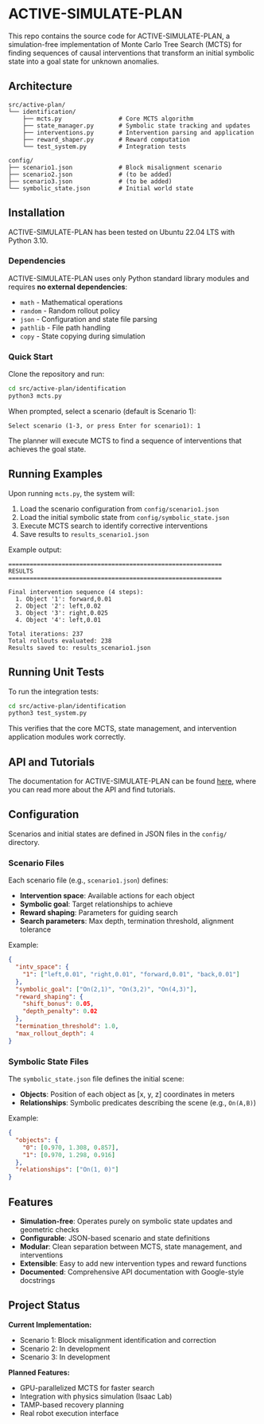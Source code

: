 # ACTIVE-SIMULATE-PLAN

This repo contains the source code for ACTIVE-SIMULATE-PLAN, a simulation-free implementation of Monte Carlo Tree Search (MCTS) for finding sequences of causal interventions that transform an initial symbolic state into a goal state for unknown anomalies.

## Architecture

```
src/active-plan/
└── identification/
    ├── mcts.py                # Core MCTS algorithm
    ├── state_manager.py       # Symbolic state tracking and updates
    ├── interventions.py       # Intervention parsing and application
    ├── reward_shaper.py       # Reward computation
    └── test_system.py         # Integration tests

config/
├── scenario1.json             # Block misalignment scenario
├── scenario2.json             # (to be added)
├── scenario3.json             # (to be added)
└── symbolic_state.json        # Initial world state
```

## Installation

ACTIVE-SIMULATE-PLAN has been tested on Ubuntu 22.04 LTS with Python 3.10.

### Dependencies

ACTIVE-SIMULATE-PLAN uses only Python standard library modules and requires **no external dependencies**:

* `math` - Mathematical operations
* `random` - Random rollout policy
* `json` - Configuration and state file parsing
* `pathlib` - File path handling
* `copy` - State copying during simulation

### Quick Start

Clone the repository and run:

```bash
cd src/active-plan/identification
python3 mcts.py
```

When prompted, select a scenario (default is Scenario 1):

```text
Select scenario (1-3, or press Enter for scenario1): 1
```

The planner will execute MCTS to find a sequence of interventions that achieves the goal state.

## Running Examples

Upon running `mcts.py`, the system will:

1. Load the scenario configuration from `config/scenario1.json`
2. Load the initial symbolic state from `config/symbolic_state.json`
3. Execute MCTS search to identify corrective interventions
4. Save results to `results_scenario1.json`

Example output:

```text
============================================================
RESULTS
============================================================

Final intervention sequence (4 steps):
  1. Object '1': forward,0.01
  2. Object '2': left,0.02
  3. Object '3': right,0.025
  4. Object '4': left,0.01

Total iterations: 237
Total rollouts evaluated: 238
Results saved to: results_scenario1.json
```

## Running Unit Tests

To run the integration tests:

```bash
cd src/active-plan/identification
python3 test_system.py
```

This verifies that the core MCTS, state management, and intervention application modules work correctly.

## API and Tutorials

The documentation for ACTIVE-SIMULATE-PLAN can be found [here](https://convince-project.github.io/active-simulate-plan), where you can read more about the API and find tutorials.


## Configuration

Scenarios and initial states are defined in JSON files in the `config/` directory.

### Scenario Files

Each scenario file (e.g., `scenario1.json`) defines:

* **Intervention space**: Available actions for each object
* **Symbolic goal**: Target relationships to achieve
* **Reward shaping**: Parameters for guiding search
* **Search parameters**: Max depth, termination threshold, alignment tolerance

Example:

```json
{
  "intv_space": {
    "1": ["left,0.01", "right,0.01", "forward,0.01", "back,0.01"]
  },
  "symbolic_goal": ["On(2,1)", "On(3,2)", "On(4,3)"],
  "reward_shaping": {
    "shift_bonus": 0.05,
    "depth_penalty": 0.02
  },
  "termination_threshold": 1.0,
  "max_rollout_depth": 4
}
```

### Symbolic State Files

The `symbolic_state.json` file defines the initial scene:

* **Objects**: Position of each object as [x, y, z] coordinates in meters
* **Relationships**: Symbolic predicates describing the scene (e.g., `On(A,B)`)

Example:

```json
{
  "objects": {
    "0": [0.970, 1.308, 0.857],
    "1": [0.970, 1.298, 0.916]
  },
  "relationships": ["On(1, 0)"]
}
```

## Features

* **Simulation-free**: Operates purely on symbolic state updates and geometric checks
* **Configurable**: JSON-based scenario and state definitions
* **Modular**: Clean separation between MCTS, state management, and interventions
* **Extensible**: Easy to add new intervention types and reward functions
* **Documented**: Comprehensive API documentation with Google-style docstrings

## Project Status

**Current Implementation:**

* Scenario 1: Block misalignment identification and correction
* Scenario 2: In development
* Scenario 3: In development

**Planned Features:**

* GPU-parallelized MCTS for faster search
* Integration with physics simulation (Isaac Lab)
* TAMP-based recovery planning
* Real robot execution interface


